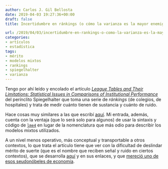```yaml
---
author: Carlos J. Gil Bellosta
date: 2019-04-03 19:27:36+00:00
draft: false
title: Incertidumbre en ránkings (o cómo la varianza es la mayor enemiga de la meritocracia)

url: /2019/04/03/incertidumbre-en-rankings-o-como-la-varianza-es-la-mayor-enemiga-de-la-meritocracia/
categories:
- artículos
- estadística
tags:
- mérito
- modelos mixtos
- rankings
- spiegelhalter
- varianza
---
```


Tengo por ahí leído y encolado el artículo _[League Tables and Their Limitations: Statistical Issues in Comparisons of Institutional Performance](http://www.bristol.ac.uk/media-library/sites/cmm/migrated/documents/statistical-issues-for-league-tables1.pdf)_ del perínclito Spiegelhalter que toma una serie de _ránkings_ (de colegios, de hospitales) y trata de medir cuánto tienen de sustancia y cuánto de ruido.

Hace cosas muy similares a las que escribí [aquí](https://www.datanalytics.com/2016/03/18/modelos-mixtos-para-preprocesar-de-datos-en-un-sistema-de-recomendacion-de-drogas/). Mi entrada, además, cuenta con la ventaja (que lo será solo para algunos) de usar la sintaxis y código de [`lme4`](https://cran.r-project.org/package=lme4) en lugar de la nomenclatura que más odio para describir los modelos mixtos utilizados.

A un nivel menos operativo, más conceptual y transportable a otros contextos, lo que trata el artículo tiene que ver con la dificultad de deslindar mérito de suerte (que es el nombre que reciben señal y ruido en ciertos contextos), que se desarrolla [aquí](https://www.datanalytics.com/2018/05/29/guasa-tiene-que-habiendo-tanto-economista-por-ahi-tenga-yo-que-escribir-esta-cosa-hoy/) y en sus enlaces, y que [mereció uno de esos seudonóbeles de economía](https://marginalrevolution.com/marginalrevolution/2016/10/performance-pay-nobel.html).